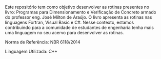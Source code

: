 Este repositório tem como objetivo desenvolver as rotinas presentes no livro: Programas para Dimensionamento e Verificação de Concreto armado do professor eng. José Milton de Araújo. O livro apresenta as rotinas nas linguagens Fortran, Visual Basic e C#. Nesse contexto, estamos contribuindo para a comunidade de estudantes de engenharia tenha mais uma linguagem no seu acervo para desenvolver as rotinas.

Norma de Referência: NBR 6118/2014

Linguagem Utilizada: C++
